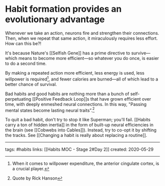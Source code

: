 # Habit formation provides an evolutionary advantage
Whenever we take an action, neurons fire and strengthen their connections. Then, when we repeat that same action, it  miraculously requires less effort. How can this be?!

It's because Nature's [[Selfish Gene]] has a prime directive to survive—which means to become more efficient—so whatever you do once, is easier to do a second time.

By making a repeated action more efficient, less energy is used, less willpower is required[^1], and fewer calories are burned—all of which lead to a better chance of survival. 

Bad habits and good habits are nothing more than a bunch of self-perpetuating [[Positive Feedback Loop]]s that have grown efficient over time, with deeply enmeshed neural connections. In this way, "Passing mental states become lasting neural traits”.[^2]

To quit a bad habit, don't try to stop it like Superman; you'll fail. [[Habits carry a ton of hidden inertia]] in the form of built-up neural efficiencies in the brain (see [[Cobwebs into Cables]]). Instead, try to co-opt it by shifting the tracks. See [[Changing a habit is really about replacing a routine]].

---
tags: #habits 
links: [[Habits MOC - Stage 2#Day 2]]
created: 2020-05-29


[^1]: When it comes to willpower expenditure, the anterior cingulate cortex, is a crucial player.
[^2]: Quote by Rick Hanson